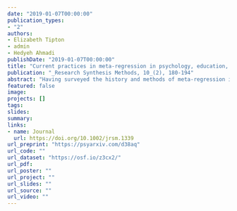 ```yaml
---
date: "2019-01-07T00:00:00"
publication_types:
- "2"
authors:
- Elizabeth Tipton
- admin
- Hedyeh Ahmadi
publishDate: "2019-01-07T00:00:00"
title: "Current practices in meta-regression in psychology, education, and medicine"
publication: "_Research Synthesis Methods, 10_(2), 180-194"
abstract: "Having surveyed the history and methods of meta‐regression in a previous paper,1 in this paper we review which and how meta‐regression methods are applied in recent research syntheses. To do so, we reviewed studies published in 2016 across four leading research synthesis journals: _Psychological Bulletin_, the _Journal of Applied Psychology_, _Review of Education Research_, and the _Cochrane Library_. We find that the best practices defined in the previous review are rarely carried out in practice. In light of the identified discrepancies, we consider how to move forward, first by identifying areas where further methods development is needed to address persistent problems in the field, and second by discussing how to more effectively disseminate points of methodological consensus."
featured: false
image: 
projects: []
tags: 
slides: 
summary: 
links:
- name: Journal
  url: https://doi.org/10.1002/jrsm.1339
url_preprint: "https://psyarxiv.com/d38aq"
url_code: ""
url_dataset: "https://osf.io/z3cx2/"
url_pdf: 
url_poster: ""
url_project: ""
url_slides: ""
url_source: ""
url_video: ""
---
```

